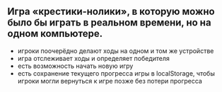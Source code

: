 <h2>Игра «крестики-нолики», в которую можно было бы играть в реальном времени, но на одном компьютере.</h2>
<ul>

<li> игроки поочерёдно делают ходы на одном и том же устройстве </li>
<li>игра отслеживает ходы и определяет победителя</li>
 <li>есть возможность начать новую игру</li>
 <li>есть сохранение текущего прогресса игры в localStorage, чтобы игроки могли вернуться к игре позже без потери прогресса</li>
</ul>
